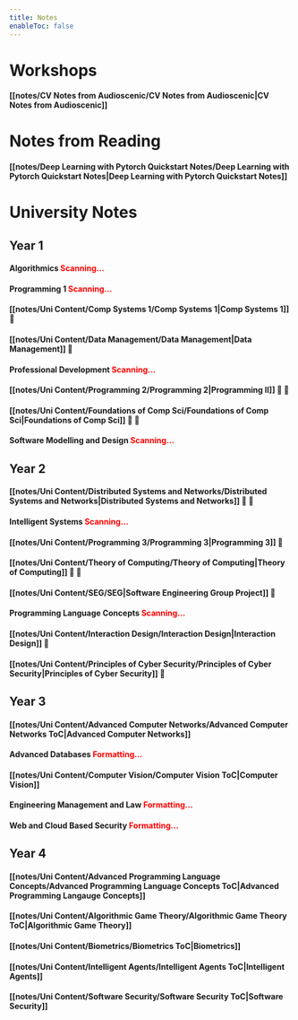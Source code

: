 ```yaml
---
title: Notes
enableToc: false
---
```


# Workshops

#### [[notes/CV Notes from Audioscenic/CV Notes from Audioscenic|CV Notes from Audioscenic]]

# Notes from Reading

#### [[notes/Deep Learning with Pytorch Quickstart Notes/Deep Learning with Pytorch Quickstart Notes|Deep Learning with Pytorch Quickstart Notes]]

# University Notes

## Year 1

#### Algorithmics <font color="red">Scanning...</font>

#### Programming 1 <font color="red">Scanning...</font>

#### [[notes/Uni Content/Comp Systems 1/Comp Systems 1|Comp Systems 1]] 📝

#### [[notes/Uni Content/Data Management/Data Management|Data Management]] 📝

#### Professional Development <font color="red">Scanning...</font>

#### [[notes/Uni Content/Programming 2/Programming 2|Programming II]] 📝 📙

#### [[notes/Uni Content/Foundations of Comp Sci/Foundations of Comp Sci|Foundations of Comp Sci]] 📝 📙

#### Software Modelling and Design <font color="red">Scanning...</font>

## Year 2

#### [[notes/Uni Content/Distributed Systems and Networks/Distributed Systems and Networks|Distributed Systems and Networks]] 📝 📙

#### Intelligent Systems <font color="red">Scanning...</font>

#### [[notes/Uni Content/Programming 3/Programming 3|Programming 3]] 📝

#### [[notes/Uni Content/Theory of Computing/Theory of Computing|Theory of Computing]] 📝 📙

#### [[notes/Uni Content/SEG/SEG|Software Engineering Group Project]] 📝

#### Programming Language Concepts <font color="red">Scanning...</font>

#### [[notes/Uni Content/Interaction Design/Interaction Design|Interaction Design]] 📝

#### [[notes/Uni Content/Principles of Cyber Security/Principles of Cyber Security|Principles of Cyber Security]] 📝

## Year 3

#### [[notes/Uni Content/Advanced Computer Networks/Advanced Computer Networks ToC|Advanced Computer Networks]]

#### Advanced Databases <font color="red">Formatting...</font>

#### [[notes/Uni Content/Computer Vision/Computer Vision ToC|Computer Vision]]

#### Engineering Management and Law <font color="red">Formatting...</font>

#### Web and Cloud Based Security <font color="red">Formatting...</font>

## Year 4

#### [[notes/Uni Content/Advanced Programming Language Concepts/Advanced Programming Language Concepts ToC|Advanced Programming Langauge Concepts]]

#### [[notes/Uni Content/Algorithmic Game Theory/Algorithmic Game Theory ToC|Algorithmic Game Theory]]

#### [[notes/Uni Content/Biometrics/Biometrics ToC|Biometrics]]

#### [[notes/Uni Content/Intelligent Agents/Intelligent Agents ToC|Intelligent Agents]]

#### [[notes/Uni Content/Software Security/Software Security ToC|Software Security]]